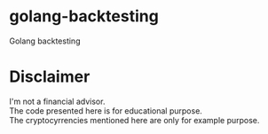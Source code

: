 # golang-backtesting
Golang backtesting 

# Disclaimer  

I'm not a financial advisor.  
The code presented here is for educational purpose.  
The cryptocyrrencies mentioned here are only for example purpose.  
